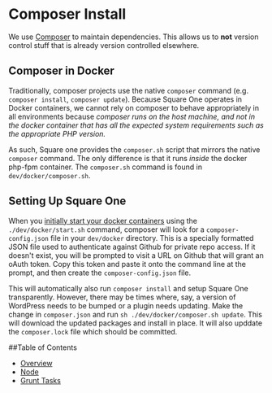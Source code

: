 # Composer Install

We use [Composer](https://getcomposer.org/) to maintain dependencies. This allows us to **not** version control stuff that is already version controlled elsewhere.

## Composer in Docker
Traditionally, composer projects use the native `composer` command (e.g. `composer install`, `composer update`). Because Square One operates in Docker containers, we cannot rely on composer to behave appropriately in all environments because *composer runs on the host machine, and not in the docker container that has all the expected system requirements such as the appropriate PHP version.*

As such, Square one provides the `composer.sh` script that mirrors the native `composer` command. The only difference is that it runs *inside* the docker php-fpm container. The `composer.sh` command is found in `dev/docker/composer.sh`.

## Setting Up Square One
When you [initially start your docker containers](/dev/docker/README.md) using the `./dev/docker/start.sh` command, composer will look for a `composer-config.json` file in your `dev/docker` directory. This is a specially formatted JSON file used to authenticate against Github for private repo access. If it doesn't exist, you will be prompted to visit a URL on Github that will grant an oAuth token. Copy this token and paste it onto the command line at the prompt, and then create the `composer-config.json` file.

This will automatically also run `composer install` and setup Square One transparently. However, there may be times where, say, a version of WordPress needs to be bumped or a plugin needs updating. Make the change in `composer.json` and run `sh ./dev/docker/composer.sh update`. This will download the updated packages and install in place. It will also upddate the `composer.lock` file which should be committed.


##Table of Contents

* [Overview](/docs/build/README.md)
* [Node](/docs/build/node.md)
* [Grunt Tasks](/docs/build/grunt.md)